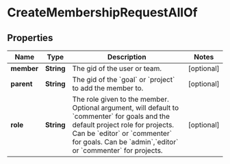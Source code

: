 

# CreateMembershipRequestAllOf


## Properties

| Name | Type | Description | Notes |
|------------ | ------------- | ------------- | -------------|
|**member** | **String** | The gid of the user or team. |  [optional] |
|**parent** | **String** | The gid of the &#x60;goal&#x60; or &#x60;project&#x60; to add the member to. |  [optional] |
|**role** | **String** | The role given to the member. Optional argument, will default to &#x60;commenter&#x60; for goals and the default project role for projects. Can be &#x60;editor&#x60; or &#x60;commenter&#x60; for goals. Can be &#x60;admin&#x60;,&#x60;editor&#x60; or &#x60;commenter&#x60; for projects. |  [optional] |



